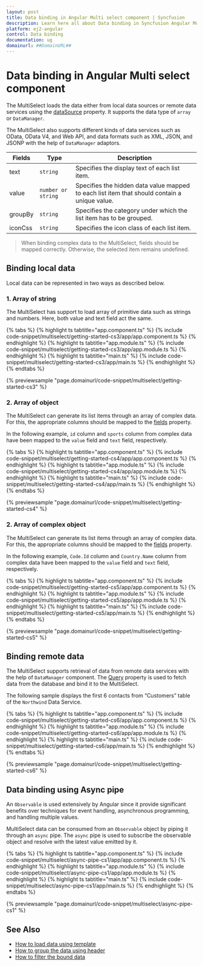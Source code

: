 ```yaml
---
layout: post
title: Data binding in Angular Multi select component | Syncfusion
description: Learn here all about Data binding in Syncfusion Angular Multi select component of Syncfusion Essential JS 2 and more.
platform: ej2-angular
control: Data binding 
documentation: ug
domainurl: ##DomainURL##
---
```


# Data binding in Angular Multi select component

The MultiSelect loads the data either from local data sources or
remote data services using the
[dataSource](https://ej2.syncfusion.com/angular/documentation/api/multi-select/#datasource) property. It supports
the data type of `array` or `DataManager`.

The MultiSelect also supports different kinds of data services such as OData, OData V4,
and Web API, and data formats such as XML, JSON, and JSONP with the help of `DataManager` adaptors.

| Fields | Type | Description |
|------|------|-------------|
| text |  `string` | Specifies the display text of each list item. |
| value |  `number or string` | Specifies the hidden data value mapped to each list item that should contain a unique value. |
| groupBy |  `string` | Specifies the category under which the list item has to be grouped. |
| iconCss |  `string` | Specifies the icon class of each list item. |

> When binding complex data to the MultiSelect, fields should be mapped correctly. Otherwise, the selected item remains undefined.

## Binding local data

Local data can be represented in two ways as described below.

### 1. Array of string

The MultiSelect has support to load array of primitive data such as strings and numbers. Here, both value and text field act the same.

{% tabs %}
{% highlight ts tabtitle="app.component.ts" %}
{% include code-snippet/multiselect/getting-started-cs3/app/app.component.ts %}
{% endhighlight %}
{% highlight ts tabtitle="app.module.ts" %}
{% include code-snippet/multiselect/getting-started-cs3/app/app.module.ts %}
{% endhighlight %}
{% highlight ts tabtitle="main.ts" %}
{% include code-snippet/multiselect/getting-started-cs3/app/main.ts %}
{% endhighlight %}
{% endtabs %}
  
{% previewsample "page.domainurl/code-snippet/multiselect/getting-started-cs3" %}

### 2. Array of object

The MultiSelect can generate its list items through an array of complex data. For this,
the appropriate columns should be mapped to the [fields](https://ej2.syncfusion.com/angular/documentation/api/multi-select/#fields) property.

In the following example, `id` column and `sports` column from complex data have been mapped to the `value` field and `text` field, respectively.

{% tabs %}
{% highlight ts tabtitle="app.component.ts" %}
{% include code-snippet/multiselect/getting-started-cs4/app/app.component.ts %}
{% endhighlight %}
{% highlight ts tabtitle="app.module.ts" %}
{% include code-snippet/multiselect/getting-started-cs4/app/app.module.ts %}
{% endhighlight %}
{% highlight ts tabtitle="main.ts" %}
{% include code-snippet/multiselect/getting-started-cs4/app/main.ts %}
{% endhighlight %}
{% endtabs %}
  
{% previewsample "page.domainurl/code-snippet/multiselect/getting-started-cs4" %}

### 2. Array of complex object

The MultiSelect can generate its list items through an array of complex data. For this,
the appropriate columns should be mapped to the [fields](https://ej2.syncfusion.com/angular/documentation/api/multi-select/#fields) property.

In the following example, `Code.Id` column and `Country.Name` column from complex data have been mapped
to the `value` field and `text` field, respectively.

{% tabs %}
{% highlight ts tabtitle="app.component.ts" %}
{% include code-snippet/multiselect/getting-started-cs5/app/app.component.ts %}
{% endhighlight %}
{% highlight ts tabtitle="app.module.ts" %}
{% include code-snippet/multiselect/getting-started-cs5/app/app.module.ts %}
{% endhighlight %}
{% highlight ts tabtitle="main.ts" %}
{% include code-snippet/multiselect/getting-started-cs5/app/main.ts %}
{% endhighlight %}
{% endtabs %}
  
{% previewsample "page.domainurl/code-snippet/multiselect/getting-started-cs5" %}

## Binding remote data

The MultiSelect supports retrieval of data from remote data services with the help of
`DataManager` component.
The [Query](https://ej2.syncfusion.com/angular/documentation/api/multi-select/#query) property is used to fetch
data from the database and bind it to the MultiSelect.

The following sample displays the first 6 contacts from “Customers” table of the `Northwind` Data Service.

{% tabs %}
{% highlight ts tabtitle="app.component.ts" %}
{% include code-snippet/multiselect/getting-started-cs6/app/app.component.ts %}
{% endhighlight %}
{% highlight ts tabtitle="app.module.ts" %}
{% include code-snippet/multiselect/getting-started-cs6/app/app.module.ts %}
{% endhighlight %}
{% highlight ts tabtitle="main.ts" %}
{% include code-snippet/multiselect/getting-started-cs6/app/main.ts %}
{% endhighlight %}
{% endtabs %}
  
{% previewsample "page.domainurl/code-snippet/multiselect/getting-started-cs6" %}

## Data binding using Async pipe

An `Observable` is used extensively by Angular since it provide significant benefits over techniques for event handling, asynchronous programming, and handling multiple values.

MultiSelect data can be consumed from an `Observable` object by piping it through an `async` pipe. The `async` pipe is used to subscribe the observable object and resolve with the latest value emitted by it.

{% tabs %}
{% highlight ts tabtitle="app.component.ts" %}
{% include code-snippet/multiselect/async-pipe-cs1/app/app.component.ts %}
{% endhighlight %}
{% highlight ts tabtitle="app.module.ts" %}
{% include code-snippet/multiselect/async-pipe-cs1/app/app.module.ts %}
{% endhighlight %}
{% highlight ts tabtitle="main.ts" %}
{% include code-snippet/multiselect/async-pipe-cs1/app/main.ts %}
{% endhighlight %}
{% endtabs %}
  
{% previewsample "page.domainurl/code-snippet/multiselect/async-pipe-cs1" %}

## See Also

* [How to load data using template](./templates#item-template)
* [How to group the data using header](./grouping/)
* [How to filter the bound data](./filtering/)